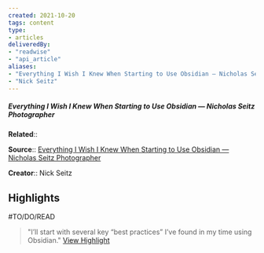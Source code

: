 ```yaml
---
created: 2021-10-20
tags: content
type: 
- articles
deliveredBy: 
- "readwise"
- "api_article"
aliases:
- "Everything I Wish I Knew When Starting to Use Obsidian — Nicholas Seitz Photographer"
- "Nick Seitz"
---
```

##### Everything I Wish I Knew When Starting to Use Obsidian — Nicholas Seitz Photographer

**Related**:: 

**Source**:: [Everything I Wish I Knew When Starting to Use Obsidian — Nicholas Seitz Photographer](https://nickseitz.com/writing/obsidian-day-one-starterpack)

**Creator**:: Nick Seitz

## Highlights
#TO/DO/READ  
> "I’ll start with several key “best practices” I’ve found in my time using Obsidian."   [View Highlight](https://nickseitz.com/writing/obsidian-day-one-starterpack?__readwiseLocation=0%2F2%2F0%2F6%2F0%2F0%2F0%2F1%2F3%2F1%2F1%2F1%2F1%2F3%2F1%2F1%2F5%2F1%3A0%2C0%2F2%2F0%2F6%2F0%2F0%2F0%2F1%2F3%2F1%2F1%2F1%2F1%2F3%2F1%2F1%2F5%2F1%3A82#:~:text=I%E2%80%99ll%20start%20with%20several%20key%2Cin%20my%20time%20using%20Obsidian.)

